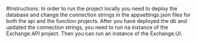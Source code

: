 #Instructions: 
In order to run the project locally you need to deploy the database and change the connection strings in the appsettings.json files for both the api and the function projects. After you have deployed the db and updated the connection strings, you need to run na instance of the Exchange.API project. Then you can run an instance of the Exchange.UI. 
